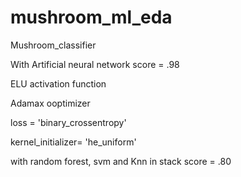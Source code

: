 # mushroom_ml_eda
Mushroom_classifier




With  Artificial neural network score = .98 
   
   ELU activation function
   
   Adamax ooptimizer
   
   loss = 'binary_crossentropy'
   
   kernel_initializer= 'he_uniform'



with random forest, svm  and Knn in stack score = .80

